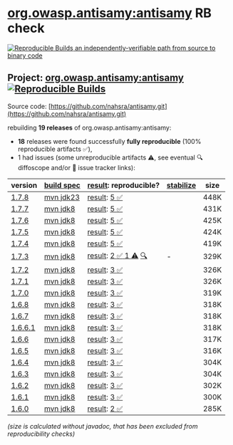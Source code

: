 [org.owasp.antisamy:antisamy](https://central.sonatype.com/artifact/org.owasp.antisamy/antisamy/versions) RB check
=======

[![Reproducible Builds](https://reproducible-builds.org/images/logos/rb.svg) an independently-verifiable path from source to binary code](https://reproducible-builds.org/)

## Project: [org.owasp.antisamy:antisamy](https://central.sonatype.com/artifact/org.owasp.antisamy/antisamy/versions) [![Reproducible Builds](https://img.shields.io/endpoint?url=https://raw.githubusercontent.com/jvm-repo-rebuild/reproducible-central/master/content/org/owasp/antisamy/badge.json)](https://github.com/jvm-repo-rebuild/reproducible-central/blob/master/content/org/owasp/antisamy/README.md)

Source code: [https://github.com/nahsra/antisamy.git](https://github.com/nahsra/antisamy.git)

rebuilding **19 releases** of org.owasp.antisamy:antisamy:
- **18** releases were found successfully **fully reproducible** (100% reproducible artifacts :white_check_mark:),
- 1 had issues (some unreproducible artifacts :warning:, see eventual :mag: diffoscope and/or :memo: issue tracker links):

| version | [build spec](/BUILDSPEC.md) | [result](https://reproducible-builds.org/docs/jvm/): reproducible? | [stabilize](https://github.com/google/oss-rebuild/blob/main/cmd/stabilize/README.md) | size |
| -- | --------- | ------ | ------ | -- |
| [1.7.8](https://central.sonatype.com/artifact/org.owasp.antisamy/antisamy/1.7.8/pom) | [mvn jdk23](antisamy-1.7.8.buildspec) | [result](antisamy-1.7.8.buildinfo): [5 :white_check_mark: ](antisamy-1.7.8.buildcompare) | | 448K |
| [1.7.7](https://central.sonatype.com/artifact/org.owasp.antisamy/antisamy/1.7.7/pom) | [mvn jdk8](antisamy-1.7.7.buildspec) | [result](antisamy-1.7.7.buildinfo): [5 :white_check_mark: ](antisamy-1.7.7.buildcompare) | | 431K |
| [1.7.6](https://central.sonatype.com/artifact/org.owasp.antisamy/antisamy/1.7.6/pom) | [mvn jdk8](antisamy-1.7.6.buildspec) | [result](antisamy-1.7.6.buildinfo): [5 :white_check_mark: ](antisamy-1.7.6.buildcompare) | | 425K |
| [1.7.5](https://central.sonatype.com/artifact/org.owasp.antisamy/antisamy/1.7.5/pom) | [mvn jdk8](antisamy-1.7.5.buildspec) | [result](antisamy-1.7.5.buildinfo): [5 :white_check_mark: ](antisamy-1.7.5.buildcompare) | | 424K |
| [1.7.4](https://central.sonatype.com/artifact/org.owasp.antisamy/antisamy/1.7.4/pom) | [mvn jdk8](antisamy-1.7.4.buildspec) | [result](antisamy-1.7.4.buildinfo): [5 :white_check_mark: ](antisamy-1.7.4.buildcompare) | | 419K |
| [1.7.3](https://central.sonatype.com/artifact/org.owasp.antisamy/antisamy/1.7.3/pom) | [mvn jdk8](antisamy-1.7.3.buildspec) | [result](antisamy-1.7.3.buildinfo): [2 :white_check_mark:  1 :warning:](antisamy-1.7.3.buildcompare) [:mag:](antisamy-1.7.3.diffoscope) | - | 329K |
| [1.7.2](https://central.sonatype.com/artifact/org.owasp.antisamy/antisamy/1.7.2/pom) | [mvn jdk8](antisamy-1.7.2.buildspec) | [result](antisamy-1.7.2.buildinfo): [3 :white_check_mark: ](antisamy-1.7.2.buildcompare) | | 326K |
| [1.7.1](https://central.sonatype.com/artifact/org.owasp.antisamy/antisamy/1.7.1/pom) | [mvn jdk8](antisamy-1.7.1.buildspec) | [result](antisamy-1.7.1.buildinfo): [3 :white_check_mark: ](antisamy-1.7.1.buildcompare) | | 326K |
| [1.7.0](https://central.sonatype.com/artifact/org.owasp.antisamy/antisamy/1.7.0/pom) | [mvn jdk8](antisamy-1.7.0.buildspec) | [result](antisamy-1.7.0.buildinfo): [3 :white_check_mark: ](antisamy-1.7.0.buildcompare) | | 319K |
| [1.6.8](https://central.sonatype.com/artifact/org.owasp.antisamy/antisamy/1.6.8/pom) | [mvn jdk8](antisamy-1.6.8.buildspec) | [result](antisamy-1.6.8.buildinfo): [3 :white_check_mark: ](antisamy-1.6.8.buildcompare) | | 318K |
| [1.6.7](https://central.sonatype.com/artifact/org.owasp.antisamy/antisamy/1.6.7/pom) | [mvn jdk8](antisamy-1.6.7.buildspec) | [result](antisamy-1.6.7.buildinfo): [3 :white_check_mark: ](antisamy-1.6.7.buildcompare) | | 318K |
| [1.6.6.1](https://central.sonatype.com/artifact/org.owasp.antisamy/antisamy/1.6.6.1/pom) | [mvn jdk8](antisamy-1.6.6.1.buildspec) | [result](antisamy-1.6.6.1.buildinfo): [3 :white_check_mark: ](antisamy-1.6.6.1.buildcompare) | | 318K |
| [1.6.6](https://central.sonatype.com/artifact/org.owasp.antisamy/antisamy/1.6.6/pom) | [mvn jdk8](antisamy-1.6.6.buildspec) | [result](antisamy-1.6.6.buildinfo): [3 :white_check_mark: ](antisamy-1.6.6.buildcompare) | | 317K |
| [1.6.5](https://central.sonatype.com/artifact/org.owasp.antisamy/antisamy/1.6.5/pom) | [mvn jdk8](antisamy-1.6.5.buildspec) | [result](antisamy-1.6.5.buildinfo): [3 :white_check_mark: ](antisamy-1.6.5.buildcompare) | | 316K |
| [1.6.4](https://central.sonatype.com/artifact/org.owasp.antisamy/antisamy/1.6.4/pom) | [mvn jdk8](antisamy-1.6.4.buildspec) | [result](antisamy-1.6.4.buildinfo): [3 :white_check_mark: ](antisamy-1.6.4.buildcompare) | | 304K |
| [1.6.3](https://central.sonatype.com/artifact/org.owasp.antisamy/antisamy/1.6.3/pom) | [mvn jdk8](antisamy-1.6.3.buildspec) | [result](antisamy-1.6.3.buildinfo): [3 :white_check_mark: ](antisamy-1.6.3.buildcompare) | | 304K |
| [1.6.2](https://central.sonatype.com/artifact/org.owasp.antisamy/antisamy/1.6.2/pom) | [mvn jdk8](antisamy-1.6.2.buildspec) | [result](antisamy-1.6.2.buildinfo): [3 :white_check_mark: ](antisamy-1.6.2.buildcompare) | | 302K |
| [1.6.1](https://central.sonatype.com/artifact/org.owasp.antisamy/antisamy/1.6.1/pom) | [mvn jdk8](antisamy-1.6.1.buildspec) | [result](antisamy-1.6.1.buildinfo): [3 :white_check_mark: ](antisamy-1.6.1.buildcompare) | | 300K |
| [1.6.0](https://central.sonatype.com/artifact/org.owasp.antisamy/antisamy/1.6.0/pom) | [mvn jdk8](antisamy-1.6.0.buildspec) | [result](antisamy-1.6.0.buildinfo): [2 :white_check_mark: ](antisamy-1.6.0.buildcompare) | | 285K |

<i>(size is calculated without javadoc, that has been excluded from reproducibility checks)</i>

